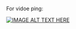 For vidoe ping:


[![IMAGE ALT TEXT HERE](https://img.youtube.com/vi/eSzSmBRtL6o/0.jpg)](https://www.youtube.com/watch?v=eSzSmBRtL6o) 
